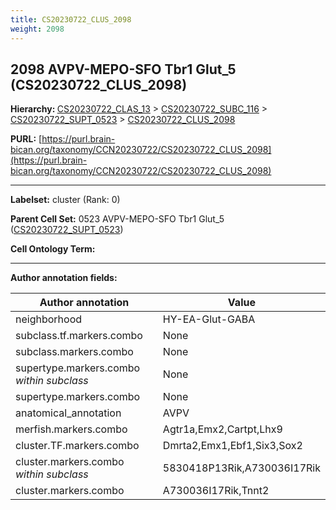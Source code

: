 ```yaml
---
title: CS20230722_CLUS_2098
weight: 2098
---
```

## 2098 AVPV-MEPO-SFO Tbr1 Glut_5 (CS20230722_CLUS_2098)
<b>Hierarchy: </b>
[CS20230722_CLAS_13](../CS20230722_CLAS_13) >
[CS20230722_SUBC_116](../CS20230722_SUBC_116) >
[CS20230722_SUPT_0523](../CS20230722_SUPT_0523) >
[CS20230722_CLUS_2098](../CS20230722_CLUS_2098)

**PURL:** [https://purl.brain-bican.org/taxonomy/CCN20230722/CS20230722_CLUS_2098](https://purl.brain-bican.org/taxonomy/CCN20230722/CS20230722_CLUS_2098)

---


**Labelset:** cluster (Rank: 0)

**Parent Cell Set:** 0523 AVPV-MEPO-SFO Tbr1 Glut_5 ([CS20230722_SUPT_0523](../CS20230722_SUPT_0523))



**Cell Ontology Term:** 

[MARKER GENES.]: #


---

[TRANSFERRED ANNOTATIONS.]: #


[AUTHOR ANNOTATION FIELDS.]: #


**Author annotation fields:**

| Author annotation | Value |
|-------------------|-------|
|neighborhood|HY-EA-Glut-GABA|
|subclass.tf.markers.combo|None|
|subclass.markers.combo|None|
|supertype.markers.combo _within subclass_|None|
|supertype.markers.combo|None|
|anatomical_annotation|AVPV|
|merfish.markers.combo|Agtr1a,Emx2,Cartpt,Lhx9|
|cluster.TF.markers.combo|Dmrta2,Emx1,Ebf1,Six3,Sox2|
|cluster.markers.combo _within subclass_|5830418P13Rik,A730036I17Rik|
|cluster.markers.combo|A730036I17Rik,Tnnt2|

